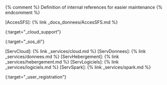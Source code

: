 {% comment %}
Definition of internal references for easier maintenance
{% endcomment %}

[AccesSFS]: {% link _docs_donnees/AccesSFS.md %}

[CloudSupport]: https://cloud-support.lal.in2p3.fr
{:target="_cloud_support"}

[SOS-DI]: http://sos.di.u-psud.fr/
{:target="_sos_di"}

[ServCloud]: {% link _services/cloud.md %}
[ServDonnees]: {% link _services/donnees.md %}
[ServHebergement]: {% link _services/hebergement.md %}
[ServLogiciels]: {% link _services/logiciels.md %}
[ServSpark]: {% link _services/spark.md %}

[UPSudRegistration]: https://openstack.lal.in2p3.fr/demande-de-compte-cloudvd/
{:target="_user_registration"}
